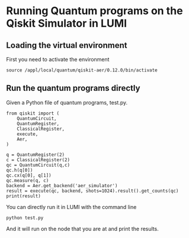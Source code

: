# Running Quantum programs on the Qiskit Simulator in LUMI

## Loading the virtual environment
First you need to activate the environment

```
source /appl/local/quantum/qiskit-aer/0.12.0/bin/activate
```

## Run the quantum programs directly 
Given a Python file of quantum programs, test.py.
```
from qiskit import (  
    QuantumCircuit,  
    QuantumRegister,  
    ClassicalRegister,  
    execute,  
    Aer,  
)

q = QuantumRegister(2)
c = ClassicalRegister(2)
qc = QuantumCircuit(q,c)
qc.h(q[0])
qc.cx(q[0], q[1])
qc.measure(q, c)
backend = Aer.get_backend('aer_simulator')
result = execute(qc, backend, shots=1024).result().get_counts(qc)
print(result)
```

You can directly run it in LUMI with the command line
```
python test.py
```
And it will run on the node that you are at and print the results.
